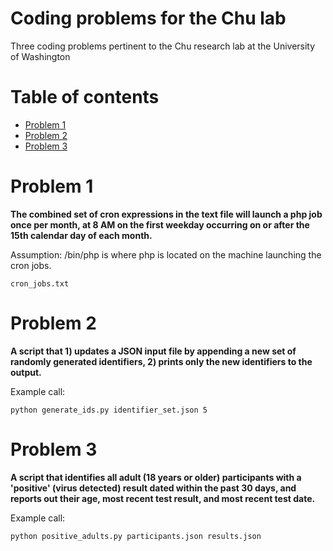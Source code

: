 # Coding problems for the Chu lab
Three coding problems pertinent to the Chu research lab at the University of Washington


Table of contents
=================

<!--ts-->
   * [Problem 1](#problem-1)
   * [Problem 2](#problem-2)
   * [Problem 3](#problem-3)
<!--te-->


Problem 1
============
**The combined set of cron expressions in the text file will launch a php job once
per month, at 8 AM on the first weekday occurring on or after the 15th
calendar day of each month.**

Assumption: /bin/php is where php is located on the machine launching the cron jobs.

```
cron_jobs.txt
```


Problem 2
============
**A script that 1) updates a JSON input file by appending a new set of randomly
generated identifiers, 2) prints only the new identifiers to the output.**

Example call:
```
python generate_ids.py identifier_set.json 5
```


Problem 3
================
**A script that identifies all adult (18 years or older) participants with a
'positive' (virus detected) result dated within the past 30 days, and reports
out their age, most recent test result, and most recent test date.**

Example call:
```
python positive_adults.py participants.json results.json
```
